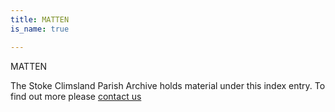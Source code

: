 ```yaml
---
title: MATTEN
is_name: true

---
```


MATTEN


The Stoke Climsland Parish Archive holds material under this index entry. To find out more please [contact us](/contact/)
